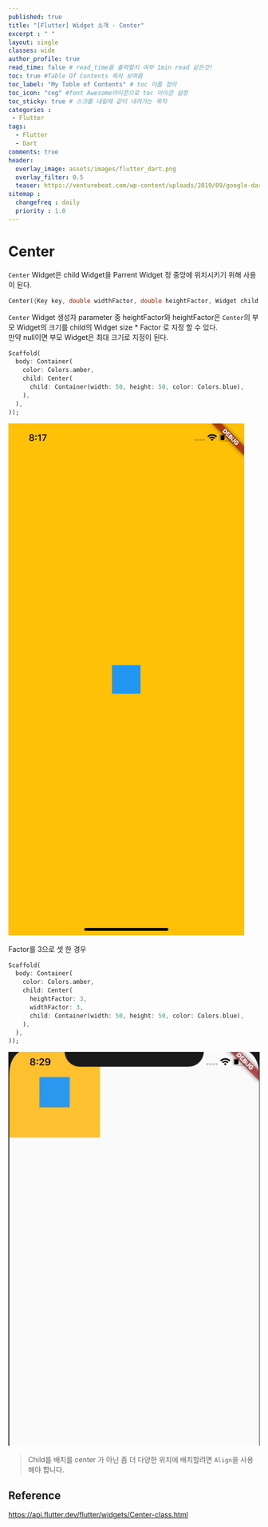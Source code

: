 ```yaml
---
published: true
title: "[Flutter] Widget 소개 - Center"
excerpt : " "
layout: single
classes: wide
author_profile: true
read_time: false # read_time을 출력할지 여부 1min read 같은것!
toc: true #Table Of Contents 목차 보여줌
toc_label: "My Table of Contents" # toc 이름 정의
toc_icon: "cog" #font Awesome아이콘으로 toc 아이콘 설정
toc_sticky: true # 스크롤 내릴때 같이 내려가는 목차
categories :
 - Flutter
tags: 
  - Flutter
  - Dart
comments: true
header:
  overlay_image: assets/images/flutter_dart.png
  overlay_filter: 0.5
  teaser: https://venturebeat.com/wp-content/uploads/2019/09/google-dart-flutter.png?w=578&strip=all
sitemap :
  changefreq : daily
  priority : 1.0
---
```


# Center 

`Center` Widget은 child Widget을 Parrent Widget 정 중앙에 위치시키기 위해 사용이 된다.

~~~dart
Center({Key key, double widthFactor, double heightFactor, Widget child })
~~~

`Center` Widget 생성자 parameter 중 heightFactor와 heightFactor은 `Center`의 부모 Widget의 크기를 child의 Widget size * Factor 로 지정 할 수 있다. <br>
만약 null이면 부모 Widget은 최대 크기로 지정이 된다.

~~~dart
Scaffold(
  body: Container(
    color: Colors.amber,
    child: Center(
      child: Container(width: 50, height: 50, color: Colors.blue),
    ),
  ),
));
~~~

![](/assets/images/center.png)

Factor를 3으로 셋 한 경우

~~~dart
Scaffold(
  body: Container(
    color: Colors.amber,
    child: Center(
      heightFactor: 3,
      widthFactor: 3,
      child: Container(width: 50, height: 50, color: Colors.blue),
    ),
  ),
));
~~~

![](/assets/images/center-2.png)

> Child를 배치를 center 가 아닌 좀 더 다양한 위치에 배치할려면 `Align`을 사용해야 합니다.

## Reference
<https://api.flutter.dev/flutter/widgets/Center-class.html>

